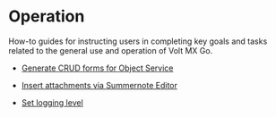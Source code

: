 # Operation

How-to guides for instructing users in completing key goals and tasks related to the general use and operation of Volt MX Go.

- [Generate CRUD forms for Object Service](codegen.md)

- [Insert attachments via Summernote Editor](insertattachments.md)

- [Set logging level](logginglevel.md)